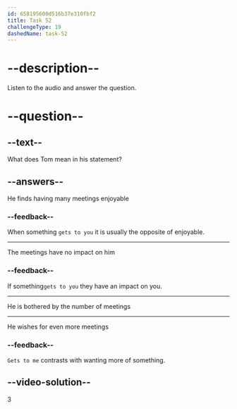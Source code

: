 ```yaml
---
id: 658195600d516b37e310fbf2
title: Task 52
challengeType: 19
dashedName: task-52
---
```


<!--
AUDIO REFERENCE:
Tom: Another thing that gets to me is having too many meetings.
-->

# --description--

Listen to the audio and answer the question. 

# --question--

## --text--

What does Tom mean in his statement?

## --answers--

He finds having many meetings enjoyable

### --feedback--

When something `gets to you` it is usually the opposite of enjoyable.

---

The meetings have no impact on him

### --feedback--

If something`gets to you` they have an impact on you.

---

He is bothered by the number of meetings

---

He wishes for even more meetings

### --feedback--

`Gets to me` contrasts with wanting more of something.

## --video-solution--

3
